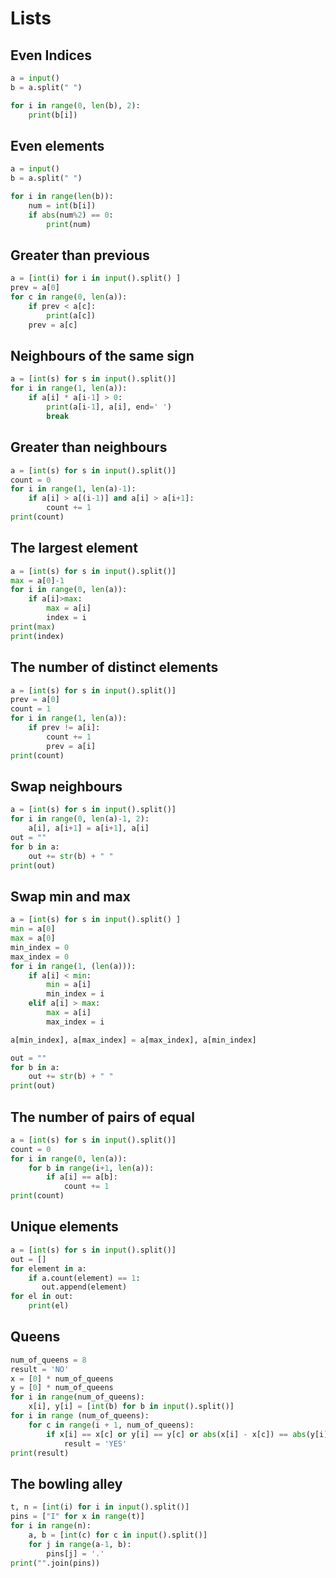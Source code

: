 # Lists
## Even Indices
```.py
a = input()
b = a.split(" ")

for i in range(0, len(b), 2):
    print(b[i])
```

## Even elements
```.py
a = input()
b = a.split(" ")

for i in range(len(b)):
    num = int(b[i])
    if abs(num%2) == 0:
        print(num)
```

## Greater than previous
```.py
a = [int(i) for i in input().split() ]
prev = a[0]
for c in range(0, len(a)):
    if prev < a[c]:
        print(a[c])
    prev = a[c]
```

## Neighbours of the same sign
```.py
a = [int(s) for s in input().split()]
for i in range(1, len(a)):
    if a[i] * a[i-1] > 0:
        print(a[i-1], a[i], end=' ')
        break
```
## Greater than neighbours
```.py
a = [int(s) for s in input().split()]
count = 0
for i in range(1, len(a)-1):
    if a[i] > a[(i-1)] and a[i] > a[i+1]:
        count += 1
print(count)
```

## The largest element
```.py
a = [int(s) for s in input().split()]
max = a[0]-1
for i in range(0, len(a)):
    if a[i]>max:
        max = a[i]
        index = i
print(max)
print(index)
```

## The number of distinct elements
```.py
a = [int(s) for s in input().split()]
prev = a[0]
count = 1
for i in range(1, len(a)):
    if prev != a[i]:
        count += 1
        prev = a[i]
print(count)
```

## Swap neighbours
```.py
a = [int(s) for s in input().split()]
for i in range(0, len(a)-1, 2):
    a[i], a[i+1] = a[i+1], a[i]
out = ""
for b in a:
    out += str(b) + " "
print(out)
```

## Swap min and max
```.py
a = [int(s) for s in input().split() ]
min = a[0]
max = a[0]
min_index = 0
max_index = 0
for i in range(1, (len(a))):
    if a[i] < min:
        min = a[i]
        min_index = i
    elif a[i] > max:
        max = a[i]
        max_index = i

a[min_index], a[max_index] = a[max_index], a[min_index]

out = ""
for b in a:
    out += str(b) + " "
print(out)
```

## The number of pairs of equal
```.py
a = [int(s) for s in input().split()]
count = 0
for i in range(0, len(a)):
    for b in range(i+1, len(a)):
        if a[i] == a[b]:
            count += 1
print(count)
```

## Unique elements
```.py
a = [int(s) for s in input().split()]
out = []
for element in a:
    if a.count(element) == 1:
       out.append(element)
for el in out:
    print(el)
```

## Queens
```.py
num_of_queens = 8
result = 'NO'
x = [0] * num_of_queens
y = [0] * num_of_queens
for i in range(num_of_queens):
    x[i], y[i] = [int(b) for b in input().split()]
for i in range (num_of_queens):
    for c in range(i + 1, num_of_queens):
        if x[i] == x[c] or y[i] == y[c] or abs(x[i] - x[c]) == abs(y[i] - y[c]):
            result = 'YES'
print(result)
```

## The bowling alley
```.py
t, n = [int(i) for i in input().split()]
pins = ["I" for x in range(t)]
for i in range(n):
    a, b = [int(c) for c in input().split()]
    for j in range(a-1, b):
        pins[j] = '.'
print("".join(pins))        
```
